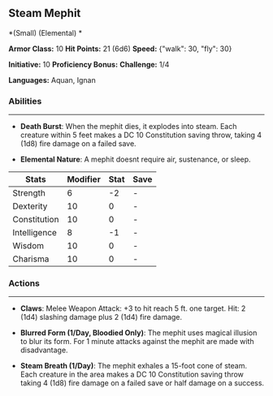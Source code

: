 ## Steam Mephit
*(Small) (Elemental) *

**Armor Class:** 10
**Hit Points:** 21 (6d6)
**Speed:** {"walk": 30, "fly": 30}

**Initiative:** 10
**Proficiency Bonus:**
**Challenge:** 1/4

**Languages:** Aquan, Ignan

### Abilities
 --- 
- **Death Burst**: When the mephit dies, it explodes into steam. Each creature within 5 feet makes a DC 10 Constitution saving throw, taking 4 (1d8) fire damage on a failed save.

- **Elemental Nature**: A mephit doesnt require air, sustenance, or sleep.



| Stats | Modifier | Stat | Save
| ---- | ---- | ---- | ---- |
| Strength | 6 | -2 | - |
| Dexterity | 10 | 0 | - |
| Constitution | 10 | 0 | - |
| Intelligence | 8 | -1 | - |
| Wisdom | 10 | 0 | - |
| Charisma | 10 | 0 | - |

### Actions
 --- 
- **Claws**: Melee Weapon Attack: +3 to hit  reach 5 ft.  one target. Hit: 2 (1d4) slashing damage plus 2 (1d4) fire damage.

- **Blurred Form (1/Day, Bloodied Only)**: The mephit uses magical illusion to blur its form. For 1 minute  attacks against the mephit are made with disadvantage.

- **Steam Breath (1/Day)**: The mephit exhales a 15-foot cone of steam. Each creature in the area makes a DC 10 Constitution saving throw  taking 4 (1d8) fire damage on a failed save or half damage on a success.

